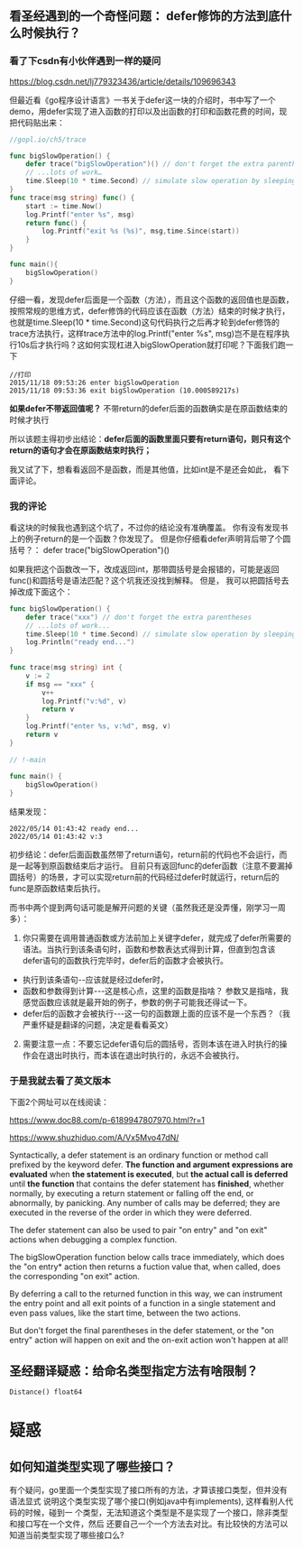 
## 看圣经遇到的一个奇怪问题： defer修饰的方法到底什么时候执行？



### 看了下csdn有小伙伴遇到一样的疑问

https://blog.csdn.net/lj779323436/article/details/109696343

但最近看《go程序设计语言》一书关于defer这一块的介绍时，书中写了一个demo，用defer实现了进入函数的打印以及出函数的打印和函数花费的时间，现把代码贴出来：
```go
//gopl.io/ch5/trace

func bigSlowOperation() {
    defer trace("bigSlowOperation")() // don't forget the extra parentheses
    // ...lots of work…
    time.Sleep(10 * time.Second) // simulate slow operation by sleeping
}
func trace(msg string) func() {
    start := time.Now()
    log.Printf("enter %s", msg)
    return func() { 
        log.Printf("exit %s (%s)", msg,time.Since(start)) 
    }
}

func main(){
	bigSlowOperation()
}

```

仔细一看，发现defer后面是一个函数（方法），而且这个函数的返回值也是函数，按照常规的思维方式，defer修饰的代码应该在函数（方法）结束的时候才执行，也就是time.Sleep(10 * time.Second)这句代码执行之后再才轮到defer修饰的trace方法执行，这样trace方法中的log.Printf("enter %s", msg)岂不是在程序执行10s后才执行吗？这如何实现杠进入bigSlowOperation就打印呢？下面我们跑一下
```
//打印
2015/11/18 09:53:26 enter bigSlowOperation
2015/11/18 09:53:36 exit bigSlowOperation (10.000589217s)

```

**如果defer不带返回值呢？**
不带return的defer后面的函数确实是在原函数结束的时候才执行


所以该题主得初步出结论：**defer后面的函数里面只要有return语句，则只有这个return的语句才会在原函数结束时执行；**


我又试了下，想看看返回不是函数，而是其他值，比如int是不是还会如此， 看下面评论。

### 我的评论

看这块的时候我也遇到这个坑了，不过你的结论没有准确覆盖。
你有没有发现书上的例子return的是一个函数？你发现了。 但是你仔细看defer声明背后带了个圆括号？：
defer trace("bigSlowOperation")()

如果我把这个函数改一下，改成返回int，那带圆括号是会报错的，可能是返回func()和圆括号是语法匹配？这个坑我还没找到解释。 但是， 我可以把圆括号去掉改成下面这个：
```go
func bigSlowOperation() {
	defer trace("xxx") // don't forget the extra parentheses
	// ...lots of work...
	time.Sleep(10 * time.Second) // simulate slow operation by sleeping
	log.Println("ready end...")
}
 
func trace(msg string) int {
	v := 2
	if msg == "xxx" {
		v++
		log.Printf("v:%d", v)
		return v
	}
	log.Printf("enter %s, v:%d", msg, v)
	return v
}
 
// !-main
 
func main() {
	bigSlowOperation()
}
```

结果发现：
```
2022/05/14 01:43:42 ready end...
2022/05/14 01:43:42 v:3
```
初步结论：defer后面函数虽然带了return语句，return前的代码也不会运行，而是一起等到原函数结束后才运行。 目前只有返回func的defer函数（注意不要漏掉圆括号）的场景，才可以实现return前的代码经过defer时就运行，return后的func是原函数结束后执行。



而书中两个提到两句话可能是解开问题的关键（虽然我还是没弄懂，刚学习一周多）：

1. 你只需要在调用普通函数或方法前加上关键字defer，就完成了defer所需要的语法。当执行到该条语句时，函数和参数表达式得到计算，但直到包含该defer语句的函数执行完毕时，defer后的函数才会被执行。
- 执行到该条语句--应该就是经过defer时，
- 函数和参数得到计算---这是核心点，这里的函数是指啥？ 参数又是指啥，我感觉函数应该就是最开始的例子，参数的例子可能我还得试一下。
- defer后的函数才会被执行---这一句的函数跟上面的应该不是一个东西？（我严重怀疑是翻译的问题，决定是看看英文）

2. 需要注意一点：不要忘记defer语句后的圆括号，否则本该在进入时执行的操作会在退出时执行，而本该在退出时执行的，永远不会被执行。



### 于是我就去看了英文版本
下面2个网址可以在线阅读：

https://www.doc88.com/p-6189947807970.html?r=1

https://www.shuzhiduo.com/A/Vx5Mvo47dN/

Syntactically, a defer statement is an ordinary function or method call prefixed by the keyword defer. 
**The function and argument expressions are evaluated** when **the statement is executed**, but **the actual call is deferred** until **the function** that contains the defer statement has **finished**, whether normally, by executing a return statement or falling off the end, or abnormally, by panicking.
 Any number of calls may be deferred; they are executed in the reverse of the order in which they were deferred.


The defer statement can also be used to pair "on entry" and "on exit" actions when debugging a complex function. 

The bigSlowOperation function below calls trace immediately, which does the "on entry* action then returns a fuction value that, when called, does the corresponding "on exit" action.

By deferring a call to the returned function in this way, we can instrument the entry point and all exit points of a function in a single statement and even pass values, like the start time, between the two actions. 

But don't forget the final parentheses in the defer statement, or the "on entry" action will happen on exit and the on-exit action won't happen at all!



## 圣经翻译疑惑：给命名类型指定方法有啥限制？
`Distance() float64`




# 疑惑

## 如何知道类型实现了哪些接口？

有个疑问，go里面一个类型实现了接口所有的方法，才算该接口类型，但并没有语法显式 说明这个类型实现了哪个接口(例如java中有implements), 这样看别人代码的时候，碰到一 个类型，无法知道这个类型是不是实现了一个接口，除非类型和接口写在一个文件，然后 还要自己一个一个方法去对比。有比较快的方法可以知道当前类型实现了哪些接口么?
